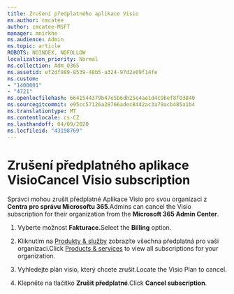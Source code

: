 ```yaml
---
title: Zrušení předplatného aplikace Visio
ms.author: cmcatee
author: cmcatee-MSFT
manager: mnirkhe
ms.audience: Admin
ms.topic: article
ROBOTS: NOINDEX, NOFOLLOW
localization_priority: Normal
ms.collection: Adm_O365
ms.assetid: ef2df989-8539-48b5-a324-97d2e09f14fe
ms.custom:
- "1400001"
- "4721"
ms.openlocfilehash: 6641544379b47e5b6db25e4ae1d4c9bef8f03840
ms.sourcegitcommit: e95cc57126a28766adec8442ac3a79acb485a1b4
ms.translationtype: MT
ms.contentlocale: cs-CZ
ms.lasthandoff: 04/09/2020
ms.locfileid: "43198769"
---
```

# <a name="cancel-visio-subscription"></a><span data-ttu-id="2cca8-102">Zrušení předplatného aplikace Visio</span><span class="sxs-lookup"><span data-stu-id="2cca8-102">Cancel Visio subscription</span></span>

<span data-ttu-id="2cca8-103">Správci mohou zrušit předplatné Aplikace Visio pro svou organizaci z **Centra pro správu Microsoftu 365**.</span><span class="sxs-lookup"><span data-stu-id="2cca8-103">Admins can cancel the Visio subscription for their organization from the **Microsoft 365 Admin Center**.</span></span> 

1. <span data-ttu-id="2cca8-104">Vyberte možnost **Fakturace.**</span><span class="sxs-lookup"><span data-stu-id="2cca8-104">Select the **Billing** option.</span></span>

2. <span data-ttu-id="2cca8-105">Kliknutím na [Produkty & služby](https://admin.microsoft.com/AdminPortal/Home?adminportal=1&msCV=%2BbOQtMNsz0ei8f5z.0.36#/subscriptions) zobrazíte všechna předplatná pro vaši organizaci.</span><span class="sxs-lookup"><span data-stu-id="2cca8-105">Click [Products & services](https://admin.microsoft.com/AdminPortal/Home?adminportal=1&msCV=%2BbOQtMNsz0ei8f5z.0.36#/subscriptions) to view all subscriptions for your organization.</span></span>

3. <span data-ttu-id="2cca8-106">Vyhledejte plán visio, který chcete zrušit.</span><span class="sxs-lookup"><span data-stu-id="2cca8-106">Locate the Visio Plan to cancel.</span></span>

4. <span data-ttu-id="2cca8-107">Klepněte na tlačítko **Zrušit předplatné**.</span><span class="sxs-lookup"><span data-stu-id="2cca8-107">Click **Cancel subscription**.</span></span>
